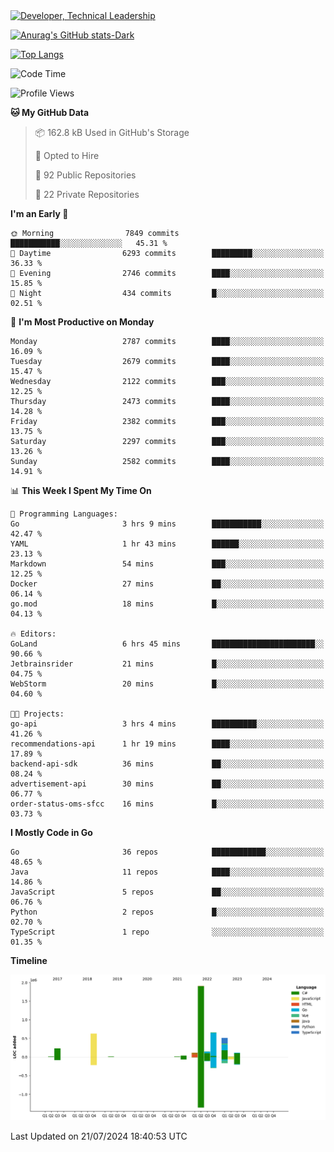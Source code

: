 <div>
  <a href="https://www.linkedin.com/in/arielpineiro/" target="_blank" rel="nofollow noopener noreferrer">
    <img src="https://img.shields.io/badge/-LinkedIn-%230077B5?style=for-the-badge&logo=linkedin&logoColor=white" alt="Developer, Technical Leadership" title="Ariel Piñeiro">
  </a>
</div>

[![Anurag's GitHub stats-Dark](https://github-readme-stats.vercel.app/api?username=arielsrv&show_icons=true&theme=dark#gh-dark-mode-only)](https://github.com/anuraghazra/github-readme-stats#gh-dark-mode-only)

[![Top Langs](https://github-readme-stats.vercel.app/api/top-langs/?username=arielsrv&layout=compact&langs_count=10&theme=dark#gh-dark-mode-only)](https://github.com/anuraghazra/github-readme-stats&theme=dark#gh-dark-mode-only)

<!--START_SECTION:waka-->
![Code Time](http://img.shields.io/badge/Code%20Time-1%2C024%20hrs%2010%20mins-blue)

![Profile Views](http://img.shields.io/badge/Profile%20Views-1-blue)

**🐱 My GitHub Data** 

> 📦 162.8 kB Used in GitHub's Storage 
 > 
> 💼 Opted to Hire
 > 
> 📜 92 Public Repositories 
 > 
> 🔑 22 Private Repositories 
 > 
**I'm an Early 🐤** 

```text
🌞 Morning                7849 commits        ███████████░░░░░░░░░░░░░░   45.31 % 
🌆 Daytime                6293 commits        █████████░░░░░░░░░░░░░░░░   36.33 % 
🌃 Evening                2746 commits        ████░░░░░░░░░░░░░░░░░░░░░   15.85 % 
🌙 Night                  434 commits         █░░░░░░░░░░░░░░░░░░░░░░░░   02.51 % 
```
📅 **I'm Most Productive on Monday** 

```text
Monday                   2787 commits        ████░░░░░░░░░░░░░░░░░░░░░   16.09 % 
Tuesday                  2679 commits        ████░░░░░░░░░░░░░░░░░░░░░   15.47 % 
Wednesday                2122 commits        ███░░░░░░░░░░░░░░░░░░░░░░   12.25 % 
Thursday                 2473 commits        ████░░░░░░░░░░░░░░░░░░░░░   14.28 % 
Friday                   2382 commits        ███░░░░░░░░░░░░░░░░░░░░░░   13.75 % 
Saturday                 2297 commits        ███░░░░░░░░░░░░░░░░░░░░░░   13.26 % 
Sunday                   2582 commits        ████░░░░░░░░░░░░░░░░░░░░░   14.91 % 
```


📊 **This Week I Spent My Time On** 

```text
💬 Programming Languages: 
Go                       3 hrs 9 mins        ███████████░░░░░░░░░░░░░░   42.47 % 
YAML                     1 hr 43 mins        ██████░░░░░░░░░░░░░░░░░░░   23.13 % 
Markdown                 54 mins             ███░░░░░░░░░░░░░░░░░░░░░░   12.25 % 
Docker                   27 mins             ██░░░░░░░░░░░░░░░░░░░░░░░   06.14 % 
go.mod                   18 mins             █░░░░░░░░░░░░░░░░░░░░░░░░   04.13 % 

🔥 Editors: 
GoLand                   6 hrs 45 mins       ███████████████████████░░   90.66 % 
Jetbrainsrider           21 mins             █░░░░░░░░░░░░░░░░░░░░░░░░   04.75 % 
WebStorm                 20 mins             █░░░░░░░░░░░░░░░░░░░░░░░░   04.60 % 

🐱‍💻 Projects: 
go-api                   3 hrs 4 mins        ██████████░░░░░░░░░░░░░░░   41.26 % 
recommendations-api      1 hr 19 mins        ████░░░░░░░░░░░░░░░░░░░░░   17.89 % 
backend-api-sdk          36 mins             ██░░░░░░░░░░░░░░░░░░░░░░░   08.24 % 
advertisement-api        30 mins             ██░░░░░░░░░░░░░░░░░░░░░░░   06.77 % 
order-status-oms-sfcc    16 mins             █░░░░░░░░░░░░░░░░░░░░░░░░   03.73 % 
```

**I Mostly Code in Go** 

```text
Go                       36 repos            ████████████░░░░░░░░░░░░░   48.65 % 
Java                     11 repos            ████░░░░░░░░░░░░░░░░░░░░░   14.86 % 
JavaScript               5 repos             ██░░░░░░░░░░░░░░░░░░░░░░░   06.76 % 
Python                   2 repos             █░░░░░░░░░░░░░░░░░░░░░░░░   02.70 % 
TypeScript               1 repo              ░░░░░░░░░░░░░░░░░░░░░░░░░   01.35 % 
```



**Timeline**

![Lines of Code chart](https://raw.githubusercontent.com/arielsrv/arielsrv/main/assets/bar_graph.png)


 Last Updated on 21/07/2024 18:40:53 UTC
<!--END_SECTION:waka-->
